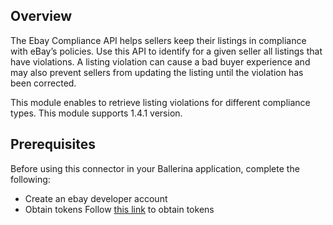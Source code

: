 ## Overview
The Ebay Compliance API  helps sellers keep their listings in compliance with eBay’s policies. 
Use this API to identify for a given seller all listings that have violations. 
A listing violation can cause a bad buyer experience and may also prevent sellers from updating the listing until the 
violation has been corrected. 

This module enables to retrieve listing violations for different compliance types. 
This module supports 1.4.1 version.

## Prerequisites

Before using this connector in your Ballerina application, complete the following:

* Create an ebay developer account
* Obtain tokens
    Follow [this link](https://developer.ebay.com/api-docs/static/oauth-tokens.html) to obtain tokens
 